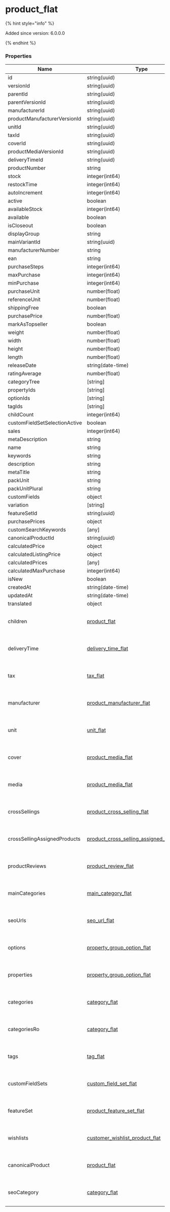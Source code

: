 
# product_flat

{% hint style="info" %}

Added since version: 6.0.0.0

{% endhint %}

### Properties

|Name|Type|Required|Restrictions|Description|
|---|---|---|---|---|
|id|string(uuid)|false|none|none|
|versionId|string(uuid)|false|none|none|
|parentId|string(uuid)|false|none|none|
|parentVersionId|string(uuid)|false|none|none|
|manufacturerId|string(uuid)|false|none|none|
|productManufacturerVersionId|string(uuid)|false|none|none|
|unitId|string(uuid)|false|none|none|
|taxId|string(uuid)|true|none|none|
|coverId|string(uuid)|false|none|none|
|productMediaVersionId|string(uuid)|false|none|none|
|deliveryTimeId|string(uuid)|false|none|none|
|productNumber|string|true|none|none|
|stock|integer(int64)|true|none|none|
|restockTime|integer(int64)|false|none|none|
|autoIncrement|integer(int64)|false|read-only|none|
|active|boolean|false|none|none|
|availableStock|integer(int64)|false|read-only|none|
|available|boolean|false|read-only|none|
|isCloseout|boolean|false|none|none|
|displayGroup|string|false|read-only|none|
|mainVariantId|string(uuid)|false|none|none|
|manufacturerNumber|string|false|none|none|
|ean|string|false|none|none|
|purchaseSteps|integer(int64)|false|none|none|
|maxPurchase|integer(int64)|false|none|none|
|minPurchase|integer(int64)|false|none|none|
|purchaseUnit|number(float)|false|none|none|
|referenceUnit|number(float)|false|none|none|
|shippingFree|boolean|false|none|none|
|purchasePrice|number(float)|false|none|none|
|markAsTopseller|boolean|false|none|none|
|weight|number(float)|false|none|none|
|width|number(float)|false|none|none|
|height|number(float)|false|none|none|
|length|number(float)|false|none|none|
|releaseDate|string(date-time)|false|none|none|
|ratingAverage|number(float)|false|read-only|none|
|categoryTree|[string]|false|read-only|none|
|propertyIds|[string]|false|read-only|none|
|optionIds|[string]|false|read-only|none|
|tagIds|[string]|false|read-only|none|
|childCount|integer(int64)|false|read-only|none|
|customFieldSetSelectionActive|boolean|false|none|none|
|sales|integer(int64)|false|read-only|none|
|metaDescription|string|false|none|none|
|name|string|true|none|none|
|keywords|string|false|none|none|
|description|string|false|none|none|
|metaTitle|string|false|none|none|
|packUnit|string|false|none|none|
|packUnitPlural|string|false|none|none|
|customFields|object|false|none|none|
|variation|[string]|false|none|none|
|featureSetId|string(uuid)|false|none|none|
|purchasePrices|object|false|none|none|
|customSearchKeywords|[any]|false|none|none|
|canonicalProductId|string(uuid)|false|none|none|
|calculatedPrice|object|false|none|none|
|calculatedListingPrice|object|false|none|none|
|calculatedPrices|[any]|false|none|none|
|calculatedMaxPurchase|integer(int64)|false|none|none|
|isNew|boolean|false|none|none|
|createdAt|string(date-time)|true|read-only|none|
|updatedAt|string(date-time)|false|read-only|none|
|translated|object|false|none|none|
|children|[product_flat](/schema/product_flat)|false|none|Added since version: 6.0.0.0|
|deliveryTime|[delivery_time_flat](/schema/delivery_time_flat)|false|none|Added since version: 6.0.0.0|
|tax|[tax_flat](/schema/tax_flat)|false|none|Added since version: 6.0.0.0|
|manufacturer|[product_manufacturer_flat](/schema/product_manufacturer_flat)|false|none|Added since version: 6.0.0.0|
|unit|[unit_flat](/schema/unit_flat)|false|none|Added since version: 6.0.0.0|
|cover|[product_media_flat](/schema/product_media_flat)|false|none|Added since version: 6.0.0.0|
|media|[product_media_flat](/schema/product_media_flat)|false|none|Added since version: 6.0.0.0|
|crossSellings|[product_cross_selling_flat](/schema/product_cross_selling_flat)|false|none|Added since version: 6.1.0.0|
|crossSellingAssignedProducts|[product_cross_selling_assigned_products_flat](/schema/product_cross_selling_assigned_products_flat)|false|none|Added since version: 6.2.0.0|
|productReviews|[product_review_flat](/schema/product_review_flat)|false|none|Added since version: 6.0.0.0|
|mainCategories|[main_category_flat](/schema/main_category_flat)|false|none|Added since version: 6.1.0.0|
|seoUrls|[seo_url_flat](/schema/seo_url_flat)|false|none|Added since version: 6.0.0.0|
|options|[property_group_option_flat](/schema/property_group_option_flat)|false|none|Added since version: 6.0.0.0|
|properties|[property_group_option_flat](/schema/property_group_option_flat)|false|none|Added since version: 6.0.0.0|
|categories|[category_flat](/schema/category_flat)|false|none|Added since version: 6.0.0.0|
|categoriesRo|[category_flat](/schema/category_flat)|false|none|Added since version: 6.0.0.0|
|tags|[tag_flat](/schema/tag_flat)|false|none|Added since version: 6.0.0.0|
|customFieldSets|[custom_field_set_flat](/schema/custom_field_set_flat)|false|none|Added since version: 6.0.0.0|
|featureSet|[product_feature_set_flat](/schema/product_feature_set_flat)|false|none|Added since version: 6.3.0.0|
|wishlists|[customer_wishlist_product_flat](/schema/customer_wishlist_product_flat)|false|none|Added since version: 6.3.4.0|
|canonicalProduct|[product_flat](/schema/product_flat)|false|none|Added since version: 6.0.0.0|
|seoCategory|[category_flat](/schema/category_flat)|false|none|Added since version: 6.0.0.0|
